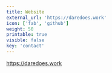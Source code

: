 ```yaml
---
title: Website
external_url: 'https://daredoes.work'
icon: ['fab', 'github']
weight: 50
printable: true
visible: false
key: 'contact'
---
```

https://daredoes.work
